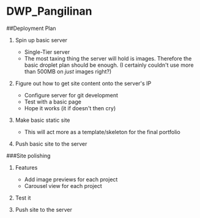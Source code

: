 # DWP_Pangilinan

##Deployment Plan

1. Spin up basic server
	* Single-Tier server
	* The most taxing thing the server will hold is images. Therefore the basic droplet plan should be enough. (I certainly couldn't use more than 500MB on *just* images right?)

2. Figure out how to get site content onto the server's IP
	* Configure server for git development
	* Test with a basic page
	* Hope it works (it if doesn't then cry)

3. Make basic static site
	* This will act more as a template/skeleton for the final portfolio

4. Push basic site to the server

###Site polishing
1. Features
	* Add image previews for each project
	* Carousel view for each project

2. Test it
3. Push site to the server